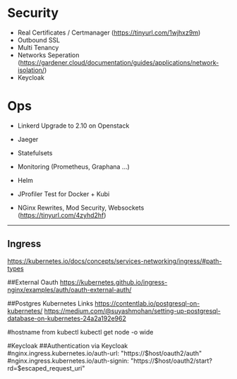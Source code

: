 # Security
- Real Certificates / Certmanager (https://tinyurl.com/1wjhxz9m)
- Outbound SSL
- Multi Tenancy
- Networks Seperation (https://gardener.cloud/documentation/guides/applications/network-isolation/)
- Keycloak

# Ops 
- Linkerd Upgrade to 2.10 on Openstack
- Jaeger
- Statefulsets

- Monitoring (Prometheus, Graphana ...)
- Helm 

- JProfiler Test for Docker + Kubi
- NGinx Rewrites, Mod Security, Websockets (https://tinyurl.com/4zyhd2hf)

---
## Ingress
https://kubernetes.io/docs/concepts/services-networking/ingress/#path-types

##External Oauth
https://kubernetes.github.io/ingress-nginx/examples/auth/oauth-external-auth/

##Postgres Kubernetes Links
https://contentlab.io/postgresql-on-kubernetes/
https://medium.com/@suyashmohan/setting-up-postgresql-database-on-kubernetes-24a2a192e962

#hostname from kubectl
kubectl get node -o wide

#Keycloak
##Authentication via Keycloak
#nginx.ingress.kubernetes.io/auth-url: "https://$host/oauth2/auth"
#nginx.ingress.kubernetes.io/auth-signin: "https://$host/oauth2/start?rd=$escaped_request_uri"

